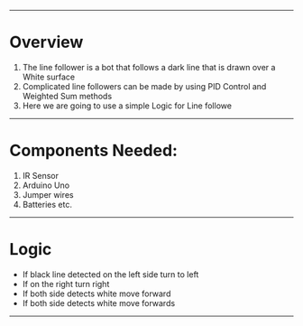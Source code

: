 
---
# Overview
1. The line follower is a bot that follows a dark line that is drawn over a White surface
2. Complicated line followers can be made by using PID Control and Weighted Sum methods
3. Here we are going to use a simple Logic for Line followe

---
# Components Needed:
1. IR Sensor
2. Arduino Uno
3. Jumper wires
4. Batteries etc.

---

# Logic

- If black line detected on the left side turn to left
- If on the right turn right
- If both side detects white move forward
- If both side detects white move forwards

---

